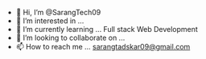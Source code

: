 - 👋 Hi, I’m @SarangTech09
- 👀 I’m interested in ...
- 🌱 I’m currently learning ... Full stack Web Development
- 💞️ I’m looking to collaborate on ...
- 📫 How to reach me ... sarangtadskar09@gmail.com

<!---
SarangTech09/SarangTech09 is a ✨ special ✨ repository because its `README.md` (this file) appears on your GitHub profile.
You can click the Preview link to take a look at your changes.
--->
